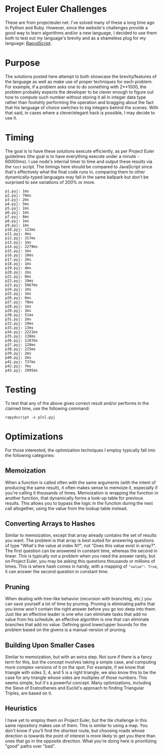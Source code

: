 # Project Euler Challenges
These are from projecteuler.net. I've solved many of these a long time ago in Python and Ruby. However, since the website's challenges provide a good way to learn algorithms and/or a new language, I decided to use them both to test out my language's brevity and as a shameless plug for my language: [RapydScript](https://github.com/atsepkov/RapydScript).

# Purpose
The solutions posted here attempt to both showcase the brevity/features of the language as well as make use of proper techniques for each problem. For example, if a problem asks one to do something with 2**1000, the problem probably expects the developer to be clever enough to figure out how to compute such number without storing it all in integer data type rather than foolishly performing the operation and bragging about the fact that his language of choice switches to big integers behind the scenes. With that said, in cases where a clever/elegant hack is possible, I may decide to use it.

# Timing
The goal is to have these solutions execute efficiently, as per Project Euler guidelines (the goal is to have everything execute under a minute - 60000ms). I use node's internal timer to time and output these results via the `test` script. The timings here should be compared to JavaScript since that's effectively what the final code runs in, comparing them to other dynamically-typed languages may fall in the same ballpark but don't be surprised to see variations of 200% or more.

	p1.pyj: 1ms
	p2.pyj: 76ms
	p3.pyj: 2ms
	p4.pyj: 5ms
	p5.pyj: 1ms
	p6.pyj: 1ms
	p7.pyj: 8ms
	p8.pyj: 1ms
	p9.pyj: 1ms
	p10.pyj: 123ms
	p11.pyj: 4ms
	p12.pyj: 317ms
	p13.pyj: 1ms
	p14.pyj: 2279ms
	p15.pyj: 1ms
	p16.pyj: 18ms
	p17.pyj: 2ms
	p18.pyj: 1ms
	p19.pyj: 4ms
	p20.pyj: 2ms
	p21.pyj: 8ms
	p22.pyj: 19ms
	p23.pyj: 5867ms
	p24.pyj: 1ms
	p25.pyj: 1ms
	p26.pyj: 6ms
	p27.pyj: 78ms
	p28.pyj: 1ms
	p29.pyj: 3ms
	p30.pyj: 51ms
	p31.pyj: 2ms
	p32.pyj: 19ms
	p33.pyj: 13ms
	p34.pyj: 2221ms
	p35.pyj: 138ms
	p36.pyj: 1287ms
	p37.pyj: 128ms
	p38.pyj: 215ms
	p39.pyj: 2ms
	p40.pyj: 2ms
	p41.pyj: 737ms
	p42.pyj: 7ms
	p43.pyj: 2995ms

# Testing
To test that any of the above gives correct result and/or performs in the claimed time, use
the following command:

	rapydscript -x p[n].pyj

# Optimizations
For those interested, the optimization techniques I employ typically fall into the following categories:

## Memoization
When a function is called often with the same arguments (with the intent of producing the same result), it often makes sense to memoize it, especially if you're calling it thousands of times. Memoization is wrapping the function in another function, that dynamically forms a look-up table for previous results. This allows you to bypass the logic in the function during the next call altogether, using the value from the lookup table instead.

## Converting Arrays to Hashes
Similar to memoization, except that array already contains the set of results you want. The problem is that array is best suited for answering questions of type "What's the value at index N?", not "Does this value exist in array?". The first question can be answered in constant time, whereas the second in linear. This is typically not a problem when you need the answer rarely, but on Project Euler, you may be asking this questions thousands or millions of times. This is where hash comes in handy, with a mapping of `"value": True`, it can answer the second question in constant time.

## Pruning
When dealing with tree-like behavior (recursion with branching, etc.) you can save yourself a lot of time by pruning. Pruning is eliminating paths that you know won't contain the right answer before you go too deep into them. Just like an effective leader is one who can eliminate tasks that add no value from his schedule, an effective algorithm is one that can eliminate branches that add no value. Defining good lower/upper bounds for the problem based on the givens is a manual version of pruning.

## Building Upon Smaller Cases
Similar to memoization, but with an extra step. Not sure if there is a fancy term for this, but the concept involves taking a simple case, and computing more complex versions of it on the spot. For example, if we know that triangle with sides 3, 4, and 5 is a right triangle, we also know this to be the case for any triangle whose sides are multiples of those numbers. This seems simple, but it's a powerful concept. Many optimizations, including the Sieve of Eratosthenes and Euclid's approach to finding Triangular Triples, are based on it.

## Heuristics
I have yet to employ them on Project Euler, but the tile challenge in this same repository makes use of them. This is similar to using a map. You don't know if you'll find the shortest route, but choosing roads whose direction is towards the point of interest is more likely to get you there than ones that go in the opposite direction. What you're doing here is prioritizing "good" paths over "bad".
